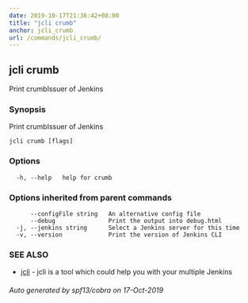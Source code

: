 ```yaml
---
date: 2019-10-17T21:36:42+08:00
title: "jcli crumb"
anchor: jcli_crumb
url: /commands/jcli_crumb/
---
```

## jcli crumb

Print crumbIssuer of Jenkins

### Synopsis

Print crumbIssuer of Jenkins

```
jcli crumb [flags]
```

### Options

```
  -h, --help   help for crumb
```

### Options inherited from parent commands

```
      --configFile string   An alternative config file
      --debug               Print the output into debug.html
  -j, --jenkins string      Select a Jenkins server for this time
  -v, --version             Print the version of Jenkins CLI
```

### SEE ALSO

* [jcli](/commands/jcli/)	 - jcli is a tool which could help you with your multiple Jenkins

###### Auto generated by spf13/cobra on 17-Oct-2019
